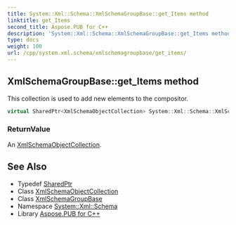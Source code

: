 ```yaml
---
title: System::Xml::Schema::XmlSchemaGroupBase::get_Items method
linktitle: get_Items
second_title: Aspose.PUB for C++
description: 'System::Xml::Schema::XmlSchemaGroupBase::get_Items method. This collection is used to add new elements to the compositor in C++.'
type: docs
weight: 100
url: /cpp/system.xml.schema/xmlschemagroupbase/get_items/
---
```

## XmlSchemaGroupBase::get_Items method


This collection is used to add new elements to the compositor.

```cpp
virtual SharedPtr<XmlSchemaObjectCollection> System::Xml::Schema::XmlSchemaGroupBase::get_Items()=0
```


### ReturnValue

An [XmlSchemaObjectCollection](../../xmlschemaobjectcollection/).

## See Also

* Typedef [SharedPtr](../../../system/sharedptr/)
* Class [XmlSchemaObjectCollection](../../xmlschemaobjectcollection/)
* Class [XmlSchemaGroupBase](../)
* Namespace [System::Xml::Schema](../../)
* Library [Aspose.PUB for C++](../../../)
